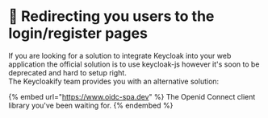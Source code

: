 # 🚀 Redirecting you users to the login/register pages

If you are looking for a solution to integrate Keycloak into your web application the official solution is to use keycloak-js however it's soon to be deprecated and hard to setup right.  \
The Keycloakify team provides you with an alternative solution: &#x20;

{% embed url="https://www.oidc-spa.dev" %}
The Openid Connect client library you've been waiting for.
{% endembed %}

